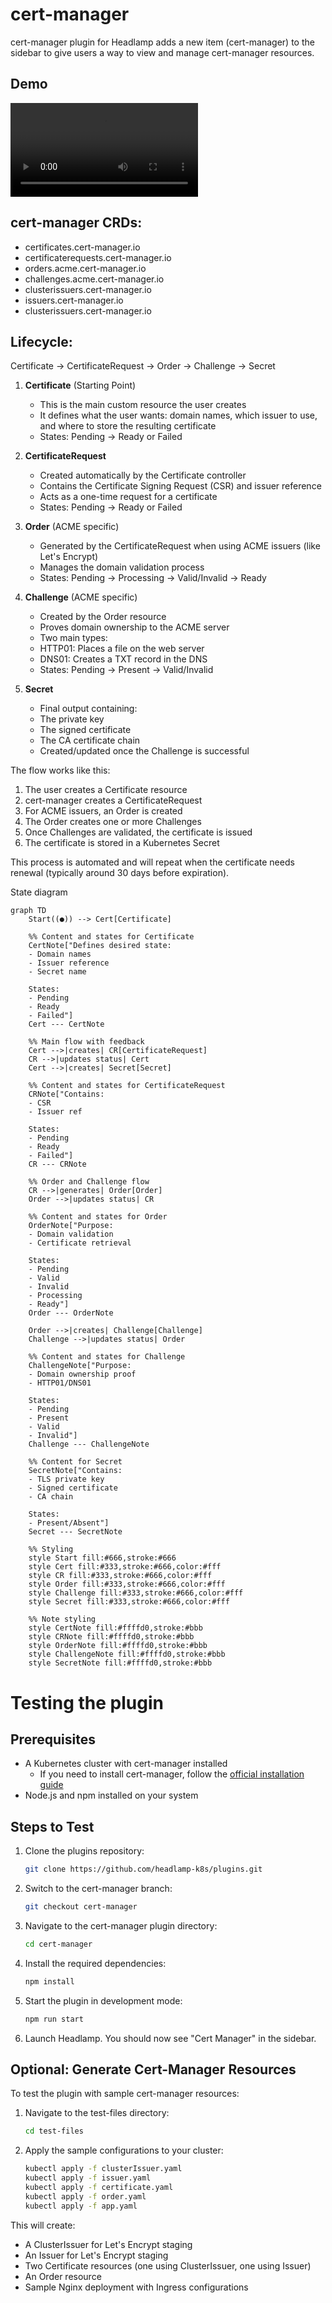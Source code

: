 # cert-manager

cert-manager plugin for Headlamp adds a new item (cert-manager) to the sidebar to give users a way to view and manage cert-manager resources.

## Demo

<video src="https://github.com/user-attachments/assets/3bd40e22-94bc-4624-b7be-d303e3688dd9" width="300"></video>

## cert-manager CRDs:

- certificates.cert-manager.io
- certificaterequests.cert-manager.io
- orders.acme.cert-manager.io
- challenges.acme.cert-manager.io
- clusterissuers.cert-manager.io
- issuers.cert-manager.io
- clusterissuers.cert-manager.io

## Lifecycle:

Certificate -> CertificateRequest -> Order -> Challenge -> Secret

1. **Certificate** (Starting Point)

   - This is the main custom resource the user creates
   - It defines what the user wants: domain names, which issuer to use, and where to store the resulting certificate
   - States: Pending → Ready or Failed

2. **CertificateRequest**

   - Created automatically by the Certificate controller
   - Contains the Certificate Signing Request (CSR) and issuer reference
   - Acts as a one-time request for a certificate
   - States: Pending → Ready or Failed

3. **Order** (ACME specific)

   - Generated by the CertificateRequest when using ACME issuers (like Let's Encrypt)
   - Manages the domain validation process
   - States: Pending → Processing → Valid/Invalid → Ready

4. **Challenge** (ACME specific)

   - Created by the Order resource
   - Proves domain ownership to the ACME server
   - Two main types:
   - HTTP01: Places a file on the web server
   - DNS01: Creates a TXT record in the DNS
   - States: Pending → Present → Valid/Invalid

5. **Secret**
   - Final output containing:
   - The private key
   - The signed certificate
   - The CA certificate chain
   - Created/updated once the Challenge is successful

The flow works like this:

1. The user creates a Certificate resource
2. cert-manager creates a CertificateRequest
3. For ACME issuers, an Order is created
4. The Order creates one or more Challenges
5. Once Challenges are validated, the certificate is issued
6. The certificate is stored in a Kubernetes Secret

This process is automated and will repeat when the certificate needs renewal (typically around 30 days before expiration).

State diagram

```mermaid
graph TD
    Start((●)) --> Cert[Certificate]

    %% Content and states for Certificate
    CertNote["Defines desired state:
    - Domain names
    - Issuer reference
    - Secret name

    States:
    - Pending
    - Ready
    - Failed"]
    Cert --- CertNote

    %% Main flow with feedback
    Cert -->|creates| CR[CertificateRequest]
    CR -->|updates status| Cert
    Cert -->|creates| Secret[Secret]

    %% Content and states for CertificateRequest
    CRNote["Contains:
    - CSR
    - Issuer ref

    States:
    - Pending
    - Ready
    - Failed"]
    CR --- CRNote

    %% Order and Challenge flow
    CR -->|generates| Order[Order]
    Order -->|updates status| CR

    %% Content and states for Order
    OrderNote["Purpose:
    - Domain validation
    - Certificate retrieval

    States:
    - Pending
    - Valid
    - Invalid
    - Processing
    - Ready"]
    Order --- OrderNote

    Order -->|creates| Challenge[Challenge]
    Challenge -->|updates status| Order

    %% Content and states for Challenge
    ChallengeNote["Purpose:
    - Domain ownership proof
    - HTTP01/DNS01

    States:
    - Pending
    - Present
    - Valid
    - Invalid"]
    Challenge --- ChallengeNote

    %% Content for Secret
    SecretNote["Contains:
    - TLS private key
    - Signed certificate
    - CA chain

    States:
    - Present/Absent"]
    Secret --- SecretNote

    %% Styling
    style Start fill:#666,stroke:#666
    style Cert fill:#333,stroke:#666,color:#fff
    style CR fill:#333,stroke:#666,color:#fff
    style Order fill:#333,stroke:#666,color:#fff
    style Challenge fill:#333,stroke:#666,color:#fff
    style Secret fill:#333,stroke:#666,color:#fff

    %% Note styling
    style CertNote fill:#ffffd0,stroke:#bbb
    style CRNote fill:#ffffd0,stroke:#bbb
    style OrderNote fill:#ffffd0,stroke:#bbb
    style ChallengeNote fill:#ffffd0,stroke:#bbb
    style SecretNote fill:#ffffd0,stroke:#bbb

```

# Testing the plugin

## Prerequisites

- A Kubernetes cluster with cert-manager installed
  - If you need to install cert-manager, follow the [official installation guide](https://cert-manager.io/docs/installation/)
- Node.js and npm installed on your system

## Steps to Test

1. Clone the plugins repository:

   ```bash
   git clone https://github.com/headlamp-k8s/plugins.git
   ```

2. Switch to the cert-manager branch:

   ```bash
   git checkout cert-manager
   ```

3. Navigate to the cert-manager plugin directory:

   ```bash
   cd cert-manager
   ```

4. Install the required dependencies:

   ```bash
   npm install
   ```

5. Start the plugin in development mode:

   ```bash
   npm run start
   ```

6. Launch Headlamp. You should now see "Cert Manager" in the sidebar.

## Optional: Generate Cert-Manager Resources

To test the plugin with sample cert-manager resources:

1. Navigate to the test-files directory:

   ```bash
   cd test-files
   ```

2. Apply the sample configurations to your cluster:
   ```bash
   kubectl apply -f clusterIssuer.yaml
   kubectl apply -f issuer.yaml
   kubectl apply -f certificate.yaml
   kubectl apply -f order.yaml
   kubectl apply -f app.yaml
   ```

This will create:

- A ClusterIssuer for Let's Encrypt staging
- An Issuer for Let's Encrypt staging
- Two Certificate resources (one using ClusterIssuer, one using Issuer)
- An Order resource
- Sample Nginx deployment with Ingress configurations
